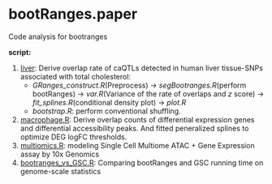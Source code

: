 # bootRanges.paper
Code analysis for bootranges

**script:**
1. [liver](https://github.com/Wancen/bootRangespaper/blob/master/script/liver/README.md): Derive overlap rate of  caQTLs detected in human liver tissue-SNPs associated with total cholesterol: 
   * *GRanges_construct.R*(Preprocess) -> *segBootranges.R*(perform bootRanges) -> *var.R*(Variance of the rate of overlaps and $z$ score) -> *fit_splines.R*(conditional density plot) -> *plot.R*
   * *bootstrap.R*: perform conventional shuffling.
2. [macrophage.R](https://github.com/Wancen/bootRangespaper/blob/master/script/macrophage.R): Derive overlap counts of differential expression genes and differential accessibility peaks.
And fitted peneralized splines to optimize DEG logFC thresholds. 
3. [multiomics.R](https://github.com/Wancen/bootRangespaper/blob/master/script/multiomics.R): modeling Single Cell Multiome ATAC + Gene Expression assay by 10x Genomics
4. [bootranges_vs_GSC.R](https://github.com/Wancen/bootRangespaper/blob/master/script/bootranges_vs_GSC.R): Comparing bootRanges and GSC running time on genome-scale statistics 
